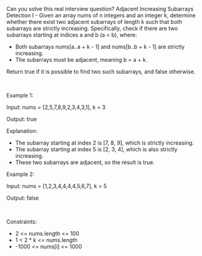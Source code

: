 Can you solve this real interview question? Adjacent Increasing Subarrays Detection I - Given an array nums of n integers and an integer k, determine whether there exist two adjacent subarrays of length k such that both subarrays are strictly increasing. Specifically, check if there are two subarrays starting at indices a and b (a < b), where:

 * Both subarrays nums[a..a + k - 1] and nums[b..b + k - 1] are strictly increasing.
 * The subarrays must be adjacent, meaning b = a + k.

Return true if it is possible to find two such subarrays, and false otherwise.

 

Example 1:

Input: nums = [2,5,7,8,9,2,3,4,3,1], k = 3

Output: true

Explanation:

 * The subarray starting at index 2 is [7, 8, 9], which is strictly increasing.
 * The subarray starting at index 5 is [2, 3, 4], which is also strictly increasing.
 * These two subarrays are adjacent, so the result is true.

Example 2:

Input: nums = [1,2,3,4,4,4,4,5,6,7], k = 5

Output: false

 

Constraints:

 * 2 <= nums.length <= 100
 * 1 < 2 * k <= nums.length
 * -1000 <= nums[i] <= 1000